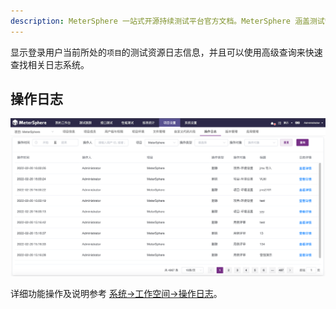 ```yaml
---
description: MeterSphere 一站式开源持续测试平台官方文档。MeterSphere 涵盖测试管理、接口测试、UI 测试和性能测试等功能，全面兼容 JMeter、Selenium 等主流开源标准，有效助力开发和测试团队充分利用云弹性进行高度可 扩展的自动化测试，加速高质量的软件交付。
---
```


显示登录用户当前所处的`项目`的测试资源日志信息，并且可以使用高级查询来快速查找相关日志系统。

## 操作日志
![!项目设置](../../img/project_management/操作日志.png)

详细功能操作及说明参考 [系统->工作空间->操作日志](../../system_management/workspace/#_2)。